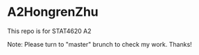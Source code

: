 # A2HongrenZhu
This repo is for STAT4620 A2

Note: Please turn to "master" brunch to check my work. Thanks!
